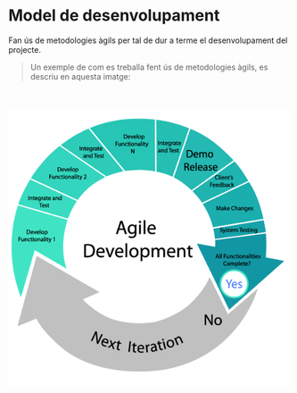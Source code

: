 <!-- TITLE: Model de desenvolupament -->
<!-- SUBTITLE: Model de desenvolupament -->

# Model de desenvolupament

Fan ús de metodologies àgils per tal de dur a terme el desenvolupament del projecte. 

> Un exemple de com es treballa fent ús de metodologies àgils, es descriu en aquesta imatge:

<html>
  <img style="display: block; margin: auto; margin-top:50px;" src="/uploads/agile-software-development.png" />
</html>
